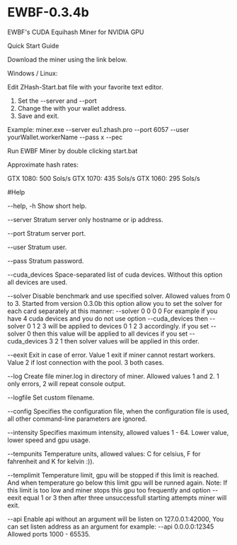 # EWBF-0.3.4b
EWBF's CUDA Equihash Miner for NVIDIA GPU

Quick Start Guide

Download the miner using the link below.

Windows / Linux: <EWBF Miner>

Edit ZHash-Start.bat file with your favorite text editor.

1. Set the --server <URL> and --port <number>
2. Change the <yourWallet> with your wallet address.
3. Save and exit.

Example: miner.exe --server eu1.zhash.pro --port 6057 --user yourWallet.workerName --pass x --pec 

Run EWBF Miner by double clicking start.bat

Approximate hash rates:

GTX 1080: 500 Sols/s
GTX 1070: 435 Sols/s
GTX 1060: 295 Sols/s


#Help

--help, -h          Show short help.

--server            Stratum server only hostname or ip address.

--port              Stratum server port.

--user              Stratum user.

--pass              Stratum password.

--cuda_devices      Space-separated list of cuda devices. Without this option all devices are used.

--solver            Disable benchmark and use specified solver. Allowed values from 0 to 3.
                    Started from version 0.3.0b this option allow you to set the solver for each card separately at this manner: --solver 0 0 0 0
                    For example if you have 4 cuda devices and you do not use option --cuda_devices 
                    then --solver 0 1 2 3 will be applied to devices 0 1 2 3 accordingly.
                    if you set --solver 0 then this value will be applied to all devices
                    if you set --cuda_devices 3 2 1 then solver values will be applied in this order.

--eexit             Exit in case of error. Value 1 exit if miner cannot restart workers.
                    Value 2 if lost connection with the pool. 3 both cases.

--log               Create file miner.log in directory of miner.
                    Allowed values 1 and 2. 1 only errors, 2 will repeat console output.

--logfile           Set custom filename.

--config            Specifies the configuration file, when the configuration file is used, all other command-line parameters are ignored.

--intensity         Specifies maximum intensity, allowed values 1 - 64. Lower value, lower speed and gpu usage.

--tempunits         Temperature units, allowed values: C for celsius, F for fahrenheit and K for kelvin :)).

--templimit         Temperature limit, gpu will be stopped if this limit is reached.
                    And when temperature go below this limit gpu will be runned again.
                    Note: If this limit is too low and miner stops this gpu too frequently 
                    and option --eexit equal 1 or 3 then after three unsuccessfull starting attempts miner will exit.

--api               Enable api without an argument will be listen on 127.0.0.1:42000,
                    You can set listen address as an argument for example: --api 0.0.0.0:12345
                    Allowed ports 1000 - 65535.
